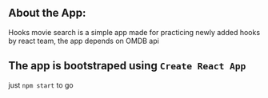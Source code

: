 ## About the App: 
Hooks movie search is a simple app made for practicing newly added hooks by react team, the app depends on OMDB api

## The app is bootstraped using `Create React App`
just `npm start` to go
